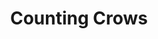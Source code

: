 ---
title: "Counting Crows"
summary: "Counting Crows is an American rock band from Berkeley, California, formed in 1991."
image: "counting-crows.jpg"
apple_music_artist_url: "https://music.apple.com/gb/artist/counting-crows/35719"
---
